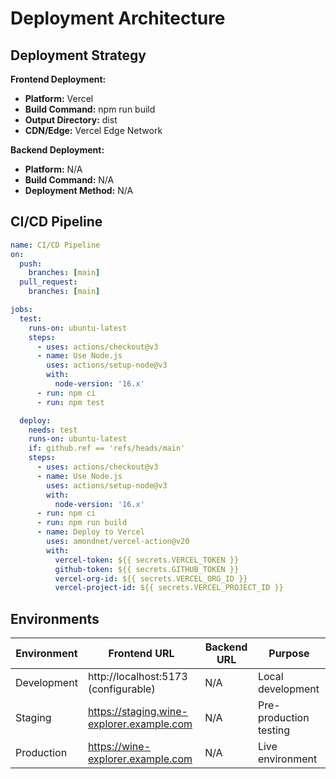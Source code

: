 # Deployment Architecture

## Deployment Strategy

**Frontend Deployment:**

- **Platform:** Vercel
- **Build Command:** npm run build
- **Output Directory:** dist
- **CDN/Edge:** Vercel Edge Network

**Backend Deployment:**

- **Platform:** N/A
- **Build Command:** N/A
- **Deployment Method:** N/A

## CI/CD Pipeline

```yaml
name: CI/CD Pipeline
on:
  push:
    branches: [main]
  pull_request:
    branches: [main]

jobs:
  test:
    runs-on: ubuntu-latest
    steps:
      - uses: actions/checkout@v3
      - name: Use Node.js
        uses: actions/setup-node@v3
        with:
          node-version: '16.x'
      - run: npm ci
      - run: npm test

  deploy:
    needs: test
    runs-on: ubuntu-latest
    if: github.ref == 'refs/heads/main'
    steps:
      - uses: actions/checkout@v3
      - name: Use Node.js
        uses: actions/setup-node@v3
        with:
          node-version: '16.x'
      - run: npm ci
      - run: npm run build
      - name: Deploy to Vercel
        uses: amondnet/vercel-action@v20
        with:
          vercel-token: ${{ secrets.VERCEL_TOKEN }}
          github-token: ${{ secrets.GITHUB_TOKEN }}
          vercel-org-id: ${{ secrets.VERCEL_ORG_ID }}
          vercel-project-id: ${{ secrets.VERCEL_PROJECT_ID }}
```

## Environments

| Environment | Frontend URL                              | Backend URL | Purpose                |
| ----------- | ----------------------------------------- | ----------- | ---------------------- |
| Development | http://localhost:5173 (configurable)      | N/A         | Local development      |
| Staging     | https://staging.wine-explorer.example.com | N/A         | Pre-production testing |
| Production  | https://wine-explorer.example.com         | N/A         | Live environment       |
